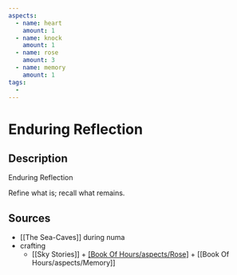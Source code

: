 ```yaml
---
aspects: 
  - name: heart
    amount: 1
  - name: knock
    amount: 1
  - name: rose
    amount: 3
  - name: memory
    amount: 1
tags:
  - 
---
```


# Enduring Reflection

## Description
Enduring Reflection

Refine what is; recall what remains.
## Sources
- [[The Sea-Caves]] during numa
- crafting
	- [[Sky Stories]] + [[Book Of Hours/aspects/Rose]](10) + [[Book Of Hours/aspects/Memory]]